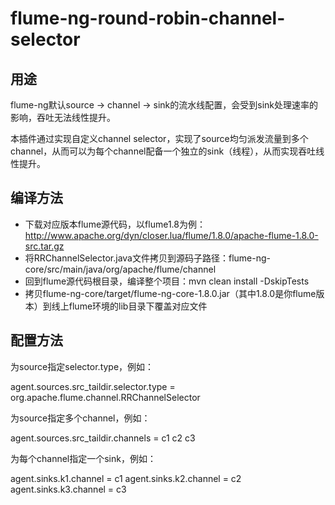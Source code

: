 # flume-ng-round-robin-channel-selector

## 用途

flume-ng默认source -> channel -> sink的流水线配置，会受到sink处理速率的影响，吞吐无法线性提升。

本插件通过实现自定义channel selector，实现了source均匀派发流量到多个channel，从而可以为每个channel配备一个独立的sink（线程），从而实现吞吐线性提升。

## 编译方法

* 下载对应版本flume源代码，以flume1.8为例：http://www.apache.org/dyn/closer.lua/flume/1.8.0/apache-flume-1.8.0-src.tar.gz
* 将RRChannelSelector.java文件拷贝到源码子路径：flume-ng-core/src/main/java/org/apache/flume/channel
* 回到flume源代码根目录，编译整个项目：mvn clean install -DskipTests
* 拷贝flume-ng-core/target/flume-ng-core-1.8.0.jar（其中1.8.0是你flume版本）到线上flume环境的lib目录下覆盖对应文件

## 配置方法

为source指定selector.type，例如：

agent.sources.src_taildir.selector.type = org.apache.flume.channel.RRChannelSelector

为source指定多个channel，例如：

agent.sources.src_taildir.channels = c1 c2 c3

为每个channel指定一个sink，例如：

agent.sinks.k1.channel = c1
agent.sinks.k2.channel = c2
agent.sinks.k3.channel = c3
